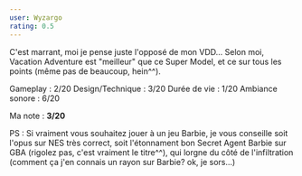 ```yaml
---
user: Wyzargo
rating: 0.5
---
```

C'est marrant, moi je pense juste l'opposé de mon VDD...
Selon moi, Vacation Adventure est "meilleur" que ce Super Model, et ce sur tous les points (même pas de beaucoup, hein^^).

Gameplay : 2/20
Design/Technique : 3/20
Durée de vie : 1/20
Ambiance sonore : 6/20

Ma note : **3/20**

PS : Si vraiment vous souhaitez jouer à un jeu Barbie, je vous conseille soit l'opus sur NES très correct, soit l'étonnament bon Secret Agent Barbie sur GBA (rigolez pas, c'est vraiment le titre^^), qui lorgne du côté de l'infiltration (comment ça j'en connais un rayon sur Barbie? ok, je sors...)